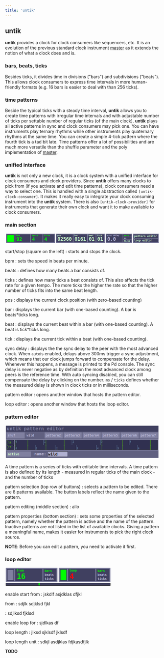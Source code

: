 ```yaml
---
title: 'untik'
---
```


## untik

**untik** provides a clock for clock consumers like sequencers, etc. It is an
evolution of the previous standard clock instrument [master](../master/) as
it extends the notion of what a clock does and is.

### bars, beats, ticks
Besides ticks, it divides time in divisions ("bars") and subdivisions ("beats").
This allows clock consumers to express time intervals in more human-friendly
formats (e.g. 16 bars is easier to deal with than 256 ticks).

### time patterns
Beside the typical ticks with a steady time interval, **untik** allows you
to create time patterns with irregular time intervals and with adjustable
number of ticks per settable number of regular ticks (of the main clock).
**untik** plays all active patterns in sync and clock consumers may pick one.
You can have instruments play ternary rhythms while other instruments play
quaternary rhythms at the same time. You can create a simple 4-tick pattern
where the fourth tick is a tad bit late. Time patterns offer a lot of
possibilities and are much more versatile than the shuffle parameter and
the poly implementation of [master](../master/).

### unified interface
**untik** is not only a new clock, it is a clock system with a unified
interface for clock consumers and clock providers. Since **untik** offers
many clocks to pick from (if you activate and edit time patterns), clock
consumers need a way to select one. This is handled with a single abstraction
called `[untik-clock-consumer]`. It makes it really easy to integrate your
clock consuming instrument into the **untik** system. There is also
`[untik-clock-provider]` for instruments that generate their own clock
and want it to make available to clock consumers.


### main section
![untik](untik.png)

start/stop (square on the left)
: starts and stops the clock.

bpm
: sets the speed in beats per minute.

beats
: defines how many beats a bar consists of.

ticks
: defines how many ticks a beat consists of. This also affects the tick rate
for a given tempo. The more ticks the higher the rate so that the higher number
of ticks fits into the same beat length.

pos
: displays the current clock position (with zero-based counting)

bar
: displays the current bar (with one-based counting). A bar is beats\*ticks long.

beat
: displays the current beat within a bar (with one-based counting).
A beat is tick\*ticks long.

tick
: displays the current tick within a beat (with one-based counting).

sync delay
: displays the the sync delay to the peer with the most advanced clock. When
`auto`is enabled, delays above 300ms trigger a sync adjustment, which means that
our clock jumps forward to compensate for the delay. Whenever this happens, a
message is printed to the Pd console. The sync delay is never negative as
by definition the most advanced clock among peers is the reference time. With
auto syncing disabled, you can still compensate the delay by clicking on the
number. `ms` / `ticks` defines whether the measured delay is shown in clock ticks
or in milliseconds.

pattern editor
: opens another window that hosts the pattern editor.

loop editor
: opens another window that hosts the loop editor.


### pattern editor
![untik-pattern-editor](untik-pattern-editor.png)

A time pattern is a series of ticks with editable time intervals. A time pattern is
also defined by its length - measured in regular ticks of the main clock - and the
number of ticks 

pattern selection (top row of buttons)
: selects a pattern to be edited. There are 8 patterns available. The button labels
reflect the name given to the pattern.

pattern editing (middle section)
: allo

pattern properties (bottom section)
: sets some properties of the selected pattern, namely whether the pattern is active and
the name of the pattern. Inactive patterns are not listed in the list of available
clocks. Giving a pattern a meaningful name, makes it easier for instruments to pick
the right clock source.

**NOTE**: Before you can edit a pattern, you need to activate it first.

### loop editor
![untik-loop-editor](untik-loop-editor.png)

enable start from
: jskdlf asjdklas dfjkl

from
: sdjlk sdjklsd fjkl

: sdjlksd fjklsd

enable loop for
: sjdlkas df

loop length
: jlksd sjklsdf jklsdf

loop length unit
: sdkjl asdjklas fdjkasdfjlk

**TODO**
